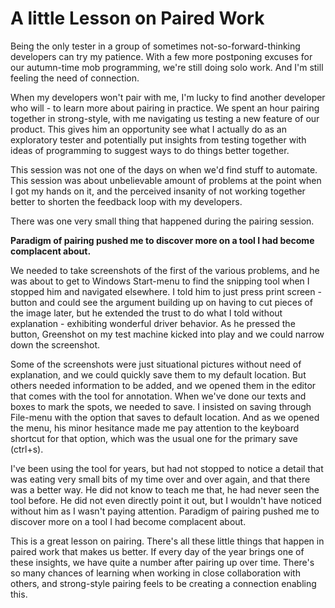 # A little Lesson on Paired Work

Being the only tester in a group of sometimes not-so-forward-thinking developers can try my patience. With a few more postponing excuses for our autumn-time mob programming, we're still doing solo work. And I'm still feeling the need of connection.

When my developers won't pair with me, I'm lucky to find another developer who will - to learn more about pairing in practice. We spent an hour pairing together in strong-style, with me navigating us testing a new feature of our product. This gives him an opportunity see what I actually do as an exploratory tester and potentially put insights from testing together with ideas of programming to suggest ways to do things better together.

This session was not one of the days on when we'd find stuff to automate. This session was about unbelievable amount of problems at the point when I got my hands on it, and the perceived insanity of not working together better to shorten the feedback loop with my developers.

There was one very small thing that happened during the pairing session.

  **Paradigm of pairing pushed me to discover more on a tool I had become complacent about.**

We needed to take screenshots of the first of the various problems, and he was about to get to Windows Start-menu to find the snipping tool when I stopped him and navigated elsewhere. I told him to just press print screen -button and could see the argument building up on having to cut pieces of the image later, but he extended the trust to do what I told without explanation - exhibiting wonderful driver behavior. As he pressed the button, Greenshot on my test machine kicked into play and we could narrow down the screenshot.

Some of the screenshots were just situational pictures without need of explanation, and we could quickly save them to my default location. But others needed information to be added, and we opened them in the editor that comes with the tool for annotation. When we've done our texts and boxes to mark the spots, we needed to save. I insisted on saving through File-menu with the option that saves to default location. And as we opened the menu, his minor hesitance made me pay attention to the keyboard shortcut for that option, which was the usual one for the primary save (ctrl+s).

I've been using the tool for years, but had not stopped to notice a detail that was eating very small bits of my time over and over again, and that there was a better way. He did not know to teach me that, he had never seen the tool before. He did not even directly point it out, but I wouldn't have noticed without him as I wasn't paying attention. Paradigm of pairing pushed me to discover more on a tool I had become complacent about.

This is a great lesson on pairing. There's all these little things that happen in paired work that makes us better. If every day of the year brings one of these insights, we have quite a number after pairing up over time. There's so many chances of learning when working in close collaboration with others, and strong-style pairing feels to be creating a connection enabling this.
